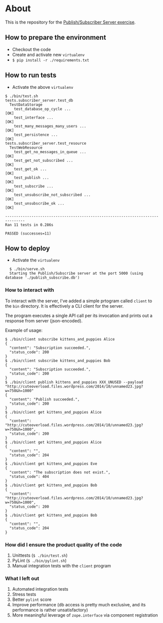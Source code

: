 # About

This is the repository for the [Publish/Subscriber Server exercise](./exercise.md).

## How to prepare the environment

*  Checkout the code
*  Create and activate new `virtualenv`
*  `$ pip install -r ./requirements.txt`

## How to run tests
*  Activate the above `virtualenv`

```
$ ./bin/test.sh
tests.subscriber_server.test_db
  TestDataStorage
    test_database_op_cycle ...                                             [OK]
    test_interface ...                                                     [OK]
    test_many_messages_many_users ...                                      [OK]
    test_persistence ...                                                   [OK]
tests.subscriber_server.test_resource
  TestWebResource
    test_get_no_messages_in_queue ...                                      [OK]
    test_get_not_subscribed ...                                            [OK]
    test_get_ok ...                                                        [OK]
    test_publish ...                                                       [OK]
    test_subscribe ...                                                     [OK]
    test_unsubscribe_not_subscribed ...                                    [OK]
    test_unsubscribe_ok ...                                                [OK]

-------------------------------------------------------------------------------
Ran 11 tests in 0.286s

PASSED (successes=11)
```

## How to deploy
*  Activate the `virtualenv`

```
  $ ./bin/serve.sh
  Starting the Publish/Subscribe server at the port 5000 (using database './publish_subscribe.db')
```

### How to interact with

To interact with the server, I've added a simple prtogram called `client` to the `bin` directory.
It is effectively a CLI client for the server.

The program executes a single API call per its invocation and prints out a response from server (json-encoded).

Example of usage:
```
$ ./bin/client subscribe kittens_and_puppies Alice
{
  "content": "Subscription succeeded.",
  "status_code": 200
}
$ ./bin/client subscribe kittens_and_puppies Bob
{
  "content": "Subscription succeeded.",
  "status_code": 200
}
$ ./bin/client publish kittens_and_puppies XXX_UNUSED --payload "http://cuteoverload.files.wordpress.com/2014/10/unnamed23.jpg?w=750&h=1000"
{
  "content": "Publish succeeded.",
  "status_code": 200
}
$ ./bin/client get kittens_and_puppies Alice
{
  "content": "http://cuteoverload.files.wordpress.com/2014/10/unnamed23.jpg?w=750&h=1000",
  "status_code": 200
}
$ ./bin/client get kittens_and_puppies Alice
{
  "content": "",
  "status_code": 204
}
$ ./bin/client get kittens_and_puppies Eve
{
  "content": "The subscription does not exist.",
  "status_code": 404
}
$ ./bin/client get kittens_and_puppies Bob
{
  "content": "http://cuteoverload.files.wordpress.com/2014/10/unnamed23.jpg?w=750&h=1000",
  "status_code": 200
}
$ ./bin/client get kittens_and_puppies Bob
{
  "content": "",
  "status_code": 204
}
```

### How did I ensure the product quality of the code

1.  Unittests (`$ ./bin/test.sh`)
1.  PyLint (`$ ./bin/pylint.sh`)
1.  Manual integration tests with the `client` program

### What I left out
1. Automated integration tests
1. Stress tests
1. Better `pylint` score
1. Improve performance (db access is pretty much exclusive, and its performance is rather unsatisfactory)
1. More meaningful leverage of `zope.interface` via component registration
